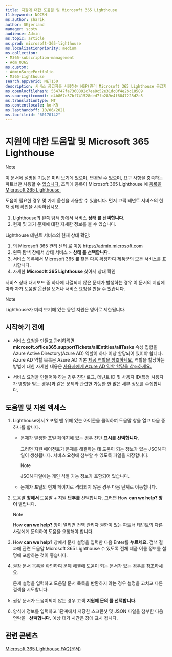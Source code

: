 ```yaml
---
title: 지원에 대한 도움말 및 Microsoft 365 Lighthouse
f1.keywords: NOCSH
ms.author: sharik
author: SKjerland
manager: scotv
audience: Admin
ms.topic: article
ms.prod: microsoft-365-lighthouse
ms.localizationpriority: medium
ms.collection:
- M365-subscription-management
- Adm_O365
ms.custom:
- AdminSurgePortfolio
- M365-Lighthouse
search.appverid: MET150
description: 서비스 공급자를 사용하는 MSP(관리 Microsoft 365 Lighthouse 공급자)의 경우 도움말 및 지원을 받을 수 있는 방법을 알아보고자 합니다.
ms.openlocfilehash: 554747fa7360892c7ea8c52e31dc0f4e2bc18589
ms.sourcegitcommit: d4b867e37bf741528ded7fb289e4f6847228d2c5
ms.translationtype: MT
ms.contentlocale: ko-KR
ms.lasthandoff: 10/06/2021
ms.locfileid: "60170142"
---
```

# <a name="get-help-and-support-for-microsoft-365-lighthouse"></a>지원에 대한 도움말 및 Microsoft 365 Lighthouse 

> [!NOTE]
> 이 문서에 설명된 기능은 미리 보기에 있으며, 변경될 수 있으며, 요구 사항을 충족하는 파트너만 사용할 수 [있습니다.](m365-lighthouse-requirements.md) 조직에 등록이 Microsoft 365 Lighthouse 에 [등록을 Microsoft 365 Lighthouse.](m365-lighthouse-sign-up.md)

도움이 필요한 경우 몇 가지 옵션을 사용할 수 있습니다. 먼저 고객 테넌트 서비스의 현재 상태 확인을 시작하십시오.

1. Lighthouse의 왼쪽 탐색 창에서 서비스 **상태 를 선택합니다.**
2. 현재 및 과거 문제에 대한 자세한 정보를 볼 수 있습니다.

Lighthouse 테넌트 서비스의 현재 상태 확인:

1. 의 Microsoft 365 관리 센터 로 이동 <a href="https://go.microsoft.com/fwlink/p/?linkid=2024339" target="_blank">https://admin.microsoft.com</a>
2. 왼쪽 탐색 창에서 상태 서비스  >  **상태 를 선택합니다.**
3. 서비스 목록에서 Microsoft 365 **를** 찾은 다음 확장하여 제품군의 모든 서비스를 표시합니다.
4. 자세한 **Microsoft 365 Lighthouse** 찾아서 상태 확인

서비스 상태 대시보드 중 하나에 나열되지 않은 문제가 발생하는 경우 이 문서의 지침에 따라 자가 도움말 옵션을 보거나 서비스 요청을 만들 수 있습니다.

> [!NOTE]
> Lighthouse가 미리 보기에 있는 동안 지원은 영어로 제한됩니다.

## <a name="before-you-begin"></a>시작하기 전에

- 서비스 요청을 만들고 관리하려면 **microsoft.office365.supportTickets/allEntities/allTasks** 속성 집합을 Azure Active Directory(Azure AD) 역할이 하나 이상 할당되어 있어야 합니다. Azure AD 역할 목록은 Azure AD 기본 [제공 역할을 참조하세요.](/azure/active-directory/roles/permissions-reference) 역할을 할당하는 방법에 대한 자세한 내용은 [사용자에게 Azure AD 역할 할당을 참조하세요.](/azure/active-directory/roles/manage-roles-portal)

- 서비스 요청을 만들어야 하는 경우 진단 로그, 테넌트 ID 및 사용자 ID(특정 사용자가 영향을 받는 경우)과 같은 문제와 관련한 가능한 한 많은 세부 정보를 수집합니다.

## <a name="access-help-and-support"></a>도움말 및 지원 액세스

1.  Lighthouse에서 **?** 포털 맨 위에 있는 아이콘을  클릭하여 도움말 창을 열고 다음 중 하나를 합니다.
    
    -  문제가 발생한 포털 페이지에 있는 경우 진단 **표시를 선택합니다.**

        그러면 지원 에이전트가 문제를 해결하는 데 도움이 되는 정보가 있는 JSON 파일이 생성됩니다. 서비스 요청에 첨부할 수 있도록 파일을 저장합니다.

        > [!NOTE]
        > JSON 파일에는 개인 식별 가능 정보가 포함되어 있습니다.

    -  문제가 포털의 현재 페이지로 격리되지 않은 경우 다음 단계로 이동합니다.

2.  도움말 **창에서** 도움말 + 지원 **단추를** 선택합니다. 그러면 How **can we help? 창이** 열립니다.

    > [!NOTE]
    > How **can we help?** 창이 열리면 전역 관리자 권한이 있는 파트너 테넌트의 다른 사람에게 문의하여 도움을 요청해야 합니다.

3.  How **can we help?** 창에서 문제 설명을 입력한 다음 Enter를 **누르세요.** 검색 결과에 관련 도움말  Microsoft 365 Lighthouse 수 있도록 전체 제품 이름 정보를 설명에 포함하는 것이 좋습니다.

4.  권장 문서 목록을 확인하여 문제 해결에 도움이 되는 문서가 있는 경우를 참조하세요.

    문제 설명을 입력하고 도움말 문서 목록을 반환하지 않는 경우 설명을 고치고 다른 검색을 시도합니다.

5.  권장 문서가 도움이되지 않는 경우 고객 **지원에 문의 를 선택합니다.**

6.  양식에 정보를 입력하고 1단계에서 저장한 스크린샷 및 JSON 파일을 첨부한 다음 연락을 &nbsp; **선택합니다.** 예상 대기 시간은 창에 표시 됩니다.

## <a name="related-content"></a>관련 콘텐츠

[Microsoft 365 Lighthouse FAQ(문서)](m365-lighthouse-faq.yml)
